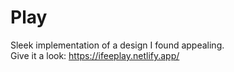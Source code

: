 # Play
Sleek implementation of a design I found appealing. <br>
Give it a look: https://ifeeplay.netlify.app/

